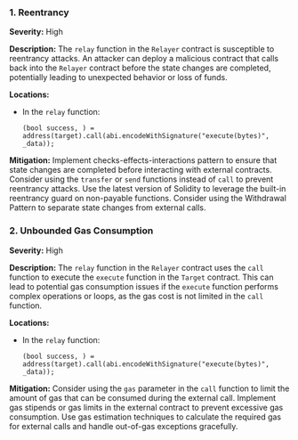 ### 1. **Reentrancy**

**Severity:**
High

**Description:**
The `relay` function in the `Relayer` contract is susceptible to reentrancy attacks. An attacker can deploy a malicious contract that calls back into the `Relayer` contract before the state changes are completed, potentially leading to unexpected behavior or loss of funds.

**Locations:**

- In the `relay` function:
  ```solidity
  (bool success, ) = address(target).call(abi.encodeWithSignature("execute(bytes)", _data));
  ```

**Mitigation:**
Implement checks-effects-interactions pattern to ensure that state changes are completed before interacting with external contracts. Consider using the `transfer` or `send` functions instead of `call` to prevent reentrancy attacks. Use the latest version of Solidity to leverage the built-in reentrancy guard on non-payable functions. Consider using the Withdrawal Pattern to separate state changes from external calls.

### 2. **Unbounded Gas Consumption**

**Severity:**
High

**Description:**
The `relay` function in the `Relayer` contract uses the `call` function to execute the `execute` function in the `Target` contract. This can lead to potential gas consumption issues if the `execute` function performs complex operations or loops, as the gas cost is not limited in the `call` function.

**Locations:**

- In the `relay` function:
  ```solidity
  (bool success, ) = address(target).call(abi.encodeWithSignature("execute(bytes)", _data));
  ```

**Mitigation:**
Consider using the `gas` parameter in the `call` function to limit the amount of gas that can be consumed during the external call. Implement gas stipends or gas limits in the external contract to prevent excessive gas consumption. Use gas estimation techniques to calculate the required gas for external calls and handle out-of-gas exceptions gracefully.